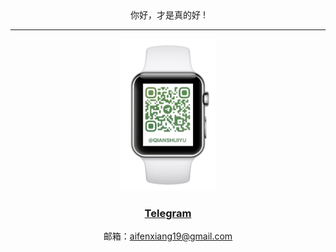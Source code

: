 


<center> 
你好，才是真的好 !<!-- {docsify-ignore} -->


-------
<center> 

<a href="https://t.me/qianshuiyu" target="_blank">
<img src=media/IMG_19.JPEG align=“center” width=30% />
<a>

### [Telegram](https://t.me/qianshuiyu) <!-- {docsify-ignore} -->

邮箱：aifenxiang19@gmail.com
</center>